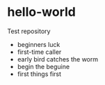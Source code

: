 # hello-world
Test repository
* beginners luck
* first-time caller
* early bird catches the worm
* begin the beguine
* first things first
